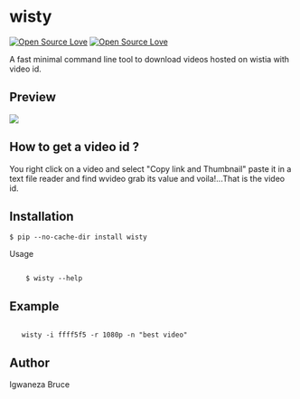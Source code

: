 # wisty

[![Open Source Love](https://badges.frapsoft.com/os/v1/open-source.svg?v=102)](https://github.com/ellerbrock/open-source-badge/)
[![Open Source Love](https://badges.frapsoft.com/os/mit/mit.svg?v=102)](https://github.com/ellerbrock/open-source-badge/)

A fast minimal command line tool to download videos hosted on wistia with video id.

## Preview

<p>
    <img src="https://raw.githubusercontent.com/knowbee/hosting/master/assets/wisty.png" width="auto" height="auto"/>
</p>

## How to get a video id ?

You right click on a video and select "Copy link and Thumbnail" paste it in a text file reader and find wvideo grab its value and voila!...That is the video id.

## Installation

    $ pip --no-cache-dir install wisty

Usage

```cli

    $ wisty --help
```

## Example

```cli

   wisty -i ffff5f5 -r 1080p -n "best video"

```

## Author

Igwaneza Bruce
